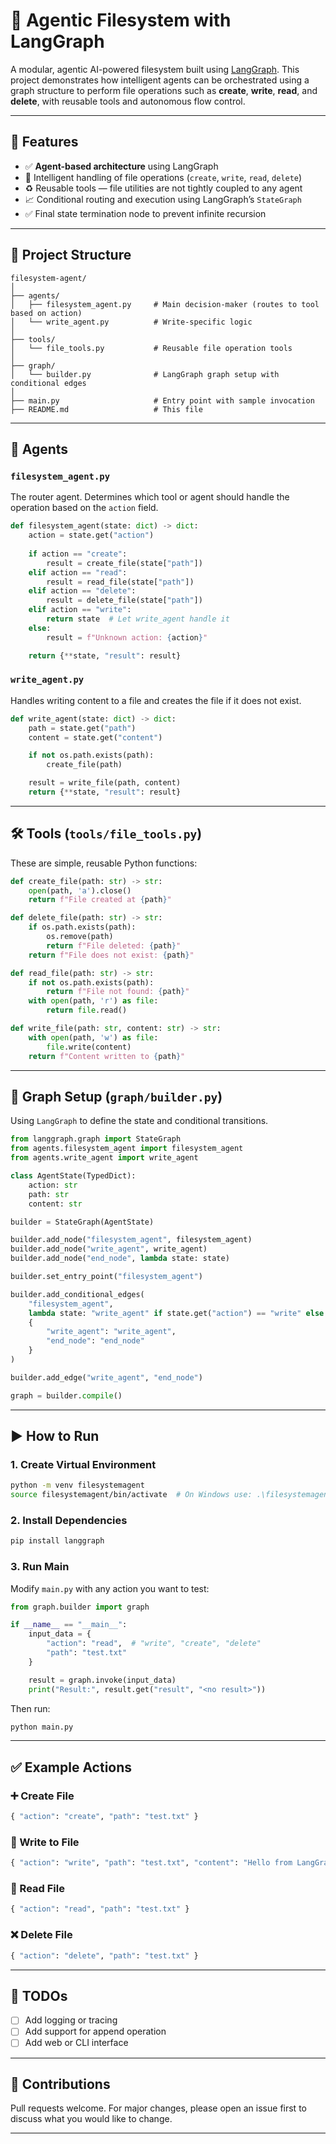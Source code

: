 
# 🧠 Agentic Filesystem with LangGraph

A modular, agentic AI-powered filesystem built using [LangGraph](https://docs.langgraph.dev/). This project demonstrates how intelligent agents can be orchestrated using a graph structure to perform file operations such as **create**, **write**, **read**, and **delete**, with reusable tools and autonomous flow control.

---

## 🚀 Features

- ✅ **Agent-based architecture** using LangGraph
- 📂 Intelligent handling of file operations (`create`, `write`, `read`, `delete`)
- ♻️ Reusable tools — file utilities are not tightly coupled to any agent
- 📈 Conditional routing and execution using LangGraph’s `StateGraph`
- ✅ Final state termination node to prevent infinite recursion

---

## 📁 Project Structure

```
filesystem-agent/
│
├── agents/
│   ├── filesystem_agent.py     # Main decision-maker (routes to tool based on action)
│   └── write_agent.py          # Write-specific logic
│
├── tools/
│   └── file_tools.py           # Reusable file operation tools
│
├── graph/
│   └── builder.py              # LangGraph graph setup with conditional edges
│
├── main.py                     # Entry point with sample invocation
├── README.md                   # This file
```

---

## 🧩 Agents

### `filesystem_agent.py`
The router agent. Determines which tool or agent should handle the operation based on the `action` field.

```python
def filesystem_agent(state: dict) -> dict:
    action = state.get("action")
    
    if action == "create":
        result = create_file(state["path"])
    elif action == "read":
        result = read_file(state["path"])
    elif action == "delete":
        result = delete_file(state["path"])
    elif action == "write":
        return state  # Let write_agent handle it
    else:
        result = f"Unknown action: {action}"

    return {**state, "result": result}
```

### `write_agent.py`
Handles writing content to a file and creates the file if it does not exist.

```python
def write_agent(state: dict) -> dict:
    path = state.get("path")
    content = state.get("content")

    if not os.path.exists(path):
        create_file(path)

    result = write_file(path, content)
    return {**state, "result": result}
```

---

## 🛠 Tools (`tools/file_tools.py`)

These are simple, reusable Python functions:

```python
def create_file(path: str) -> str:
    open(path, 'a').close()
    return f"File created at {path}"

def delete_file(path: str) -> str:
    if os.path.exists(path):
        os.remove(path)
        return f"File deleted: {path}"
    return f"File does not exist: {path}"

def read_file(path: str) -> str:
    if not os.path.exists(path):
        return f"File not found: {path}"
    with open(path, 'r') as file:
        return file.read()

def write_file(path: str, content: str) -> str:
    with open(path, 'w') as file:
        file.write(content)
    return f"Content written to {path}"
```

---

## 🔁 Graph Setup (`graph/builder.py`)

Using `LangGraph` to define the state and conditional transitions.

```python
from langgraph.graph import StateGraph
from agents.filesystem_agent import filesystem_agent
from agents.write_agent import write_agent

class AgentState(TypedDict):
    action: str
    path: str
    content: str

builder = StateGraph(AgentState)

builder.add_node("filesystem_agent", filesystem_agent)
builder.add_node("write_agent", write_agent)
builder.add_node("end_node", lambda state: state)

builder.set_entry_point("filesystem_agent")

builder.add_conditional_edges(
    "filesystem_agent",
    lambda state: "write_agent" if state.get("action") == "write" else "end_node",
    {
        "write_agent": "write_agent",
        "end_node": "end_node"
    }
)

builder.add_edge("write_agent", "end_node")

graph = builder.compile()
```

---

## ▶️ How to Run

### 1. Create Virtual Environment

```bash
python -m venv filesystemagent
source filesystemagent/bin/activate  # On Windows use: .\filesystemagent\Scripts\activate
```

### 2. Install Dependencies

```bash
pip install langgraph
```

### 3. Run Main

Modify `main.py` with any action you want to test:

```python
from graph.builder import graph

if __name__ == "__main__":
    input_data = {
        "action": "read",  # "write", "create", "delete"
        "path": "test.txt"
    }

    result = graph.invoke(input_data)
    print("Result:", result.get("result", "<no result>"))
```

Then run:

```bash
python main.py
```

---

## ✅ Example Actions

### ➕ Create File

```python
{ "action": "create", "path": "test.txt" }
```

### 📝 Write to File

```python
{ "action": "write", "path": "test.txt", "content": "Hello from LangGraph!" }
```

### 📖 Read File

```python
{ "action": "read", "path": "test.txt" }
```

### ❌ Delete File

```python
{ "action": "delete", "path": "test.txt" }
```

---

## 📌 TODOs

- [ ] Add logging or tracing
- [ ] Add support for append operation
- [ ] Add web or CLI interface

---

## 🤝 Contributions

Pull requests welcome. For major changes, please open an issue first to discuss what you would like to change.

---
